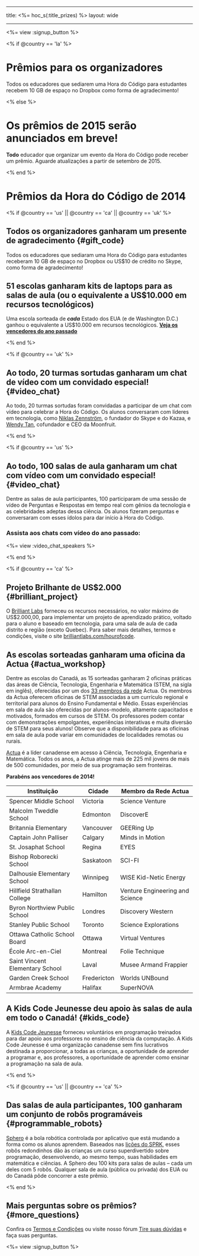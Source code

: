 * * *

title: <%= hoc_s(:title_prizes) %> layout: wide

* * *

<%= view :signup_button %>

<% if @country == 'la' %>

# Prêmios para os organizadores

Todos os educadores que sediarem uma Hora do Código para estudantes recebem 10 GB de espaço no Dropbox como forma de agradecimento!

<% else %>

# Os prêmios de 2015 serão anunciados em breve!

**Todo** educador que organizar um evento da Hora do Código pode receber um prêmio. Aguarde atualizações a partir de setembro de 2015.

<% end %>

# Prêmios da Hora do Código de 2014

<% if @country == 'us' || @country == 'ca' || @country == 'uk' %>

## Todos os organizadores ganharam um presente de agradecimento {#gift_code}

Todos os educadores que sediaram uma Hora do Código para estudantes receberam 10 GB de espaço no Dropbox ou US$10 de crédito no Skype, como forma de agradecimento!

## 51 escolas ganharam kits de laptops para as salas de aula (ou o equivalente a US$10.000 em recursos tecnológicos)

Uma escola sorteada de ***cada*** Estado dos EUA (e de Washington D.C.) ganhou o equivalente a US$10.000 em recursos tecnológicos. [**Veja os vencedores do ano passado**](http://codeorg.tumblr.com/post/104109522378/prize-winners)

<% end %>

<% if @country == 'uk' %>

## Ao todo, 20 turmas sortudas ganharam um chat de vídeo com um convidado especial! {#video_chat}

Ao todo, 20 turmas sortudas foram convidadas a participar de um chat com vídeo para celebrar a Hora do Código. Os alunos conversaram com líderes em tecnologia, como [Niklas Zennström](https://www.youtube.com/watch?v=28Uiam6mFeI), o fundador do Skype e do Kazaa, e [Wendy Tan](https://www.youtube.com/watch?v=Xzh54UPe4qg), cofundador e CEO da Moonfruit.

<% end %>

<% if @country == 'us' %>

## Ao todo, 100 salas de aula ganharam um chat com vídeo com um convidado especial! {#video_chat}

Dentre as salas de aula participantes, 100 participaram de uma sessão de vídeo de Perguntas e Respostas em tempo real com gênios da tecnologia e as celebridades adeptas dessa ciência. Os alunos fizeram perguntas e conversaram com esses ídolos para dar início à Hora do Código.

### Assista aos chats com vídeo do ano passado:

<%= view :video_chat_speakers %>

<% end %>

<% if @country == 'ca' %>

## Projeto Brilhante de US$2.000 {#brilliant_project}

O [Brilliant Labs](http://brilliantlabs.com/hourofcode) forneceu os recursos necessários, no valor máximo de US$2.000,00, para implementar um projeto de aprendizado prático, voltado para o aluno e baseado em tecnologia, para uma sala de aula de cada distrito e região (exceto Quebec). Para saber mais detalhes, termos e condições, visite o site [brilliantlabs.com/hourofcode](http://brilliantlabs.com/hourofcode).

## As escolas sorteadas ganharam uma oficina da Actua {#actua_workshop}

Dentre as escolas do Canadá, as 15 sorteadas ganharam 2 oficinas práticas das áreas de Ciência, Tecnologia, Engenharia e Matemática (STEM, na sigla em inglês), oferecidas por um dos [33 membros da rede](http://www.actua.ca/about-members/) Actua. Os membros da Actua oferecem oficinas de STEM associadas a um currículo regional e territorial para alunos do Ensino Fundamental e Médio. Essas experiências em sala de aula são oferecidas por alunos-modelo, altamente capacitados e motivados, formados em cursos de STEM. Os professores podem contar com demonstrações empolgantes, experiências interativas e muita diversão de STEM para seus alunos! Observe que a disponibilidade para as oficinas em sala de aula pode variar em comunidades de localidades remotas ou rurais.

[Actua](http://actua.ca/) é a líder canadense em acesso à Ciência, Tecnologia, Engenharia e Matemática. Todos os anos, a Actua atinge mais de 225 mil jovens de mais de 500 comunidades, por meio de sua programação sem fronteiras.

**Parabéns aos vencedores de 2014!**

| Instituição                     | Cidade      | Membro da Rede Actua            |
| ------------------------------- | ----------- | ------------------------------- |
| Spencer Middle School           | Victoria    | Science Venture                 |
| Malcolm Tweddle School          | Edmonton    | DiscoverE                       |
| Britannia Elementary            | Vancouver   | GEERing Up                      |
| Captain John Palliser           | Calgary     | Minds in Motion                 |
| St. Josaphat School             | Regina      | EYES                            |
| Bishop Roborecki School         | Saskatoon   | SCI-FI                          |
| Dalhousie Elementary School     | Winnipeg    | WISE Kid-Netic Energy           |
| Hillfield Strathallan College   | Hamilton    | Venture Engineering and Science |
| Byron Northview Public School   | Londres     | Discovery Western               |
| Stanley Public School           | Toronto     | Science Explorations            |
| Ottawa Catholic School Board    | Ottawa      | Virtual Ventures                |
| École Arc-en-Ciel               | Montreal    | Folie Technique                 |
| Saint Vincent Elementary School | Laval       | Musee Armand Frappier           |
| Garden Creek School             | Fredericton | Worlds UNBound                  |
| Armbrae Academy                 | Halifax     | SuperNOVA                       |

## A Kids Code Jeunesse deu apoio às salas de aula em todo o Canadá! {#kids_code}

A [Kids Code Jeunesse](http://www.kidscodejeunesse.org) forneceu voluntários em programação treinados para dar apoio aos professores no ensino de ciência da computação. A Kids Code Jeunesse é uma organização canadense sem fins lucrativos destinada a proporcionar, a todas as crianças, a oportunidade de aprender a programar e, aos professores, a oportunidade de aprender como ensinar a programação na sala de aula.

<% end %>

<% if @country == 'us' || @country == 'ca' %>

## Das salas de aula participantes, 100 ganharam um conjunto de robôs programáveis {#programmable_robots}

[Sphero](http://www.gosphero.com/) é a bola robótica controlada por aplicativo que está mudando a forma como os alunos aprendem. Baseados nas [lições do SPRK](http://www.gosphero.com/education/), esses robôs redondinhos dão às crianças um curso superdivertido sobre programação, desenvolvendo, ao mesmo tempo, suas habilidades em matemática e ciências. A Sphero deu 100 kits para salas de aulas – cada um deles com 5 robôs. Qualquer sala de aula (pública ou privada) dos EUA ou do Canadá pôde concorrer a este prêmio.

<% end %>

## Mais perguntas sobre os prêmios? {#more_questions}

Confira os [Termos e Condições](<%= resolve_url('https://code.org/tos') %>) ou visite nosso fórum [Tire suas dúvidas](http://support.code.org) e faça suas perguntas.

<%= view :signup_button %>